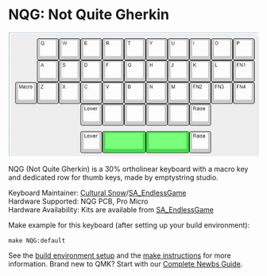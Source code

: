 # NQG: Not Quite Gherkin

![NQG](https://github.com/culturalsnow/NQG/blob/master/images/NQGLayout.jpg)

NQG (Not Quite Gherkin) is a 30% ortholinear keyboard with a macro key and dedicated row for thumb keys, made by emptystring studio.

Keyboard Maintainer: [Cultural Snow](https://github.com/culturalsnow)/[SA_EndlessGame](http://twitter.com/SA_EndlessGame)  
Hardware Supported: NQG PCB, Pro Micro  
Hardware Availability: Kits are available from [SA_EndlessGame](http://twitter.com/SA_EndlessGame)  

Make example for this keyboard (after setting up your build environment):

    make NQG:default

See the [build environment setup](https://docs.qmk.fm/#/getting_started_build_tools) and the [make instructions](https://docs.qmk.fm/#/getting_started_make_guide) for more information. Brand new to QMK? Start with our [Complete Newbs Guide](https://docs.qmk.fm/#/newbs).
